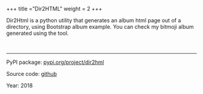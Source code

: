 +++
title ="Dir2HTML"
weight = 2
+++

Dir2Html is a python utility that generates an album html page out of a
directory, using Bootstrap album example. You can check my bitmoji album
generated using the tool.

<br />

---

PyPI package: [pypi.org/project/dir2hml](https://pypi.org/project/dir2html/)

Source code: [github](https://github.com/mos3abof/dir2html)

Year: 2018
